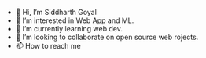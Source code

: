 - 👋 Hi, I’m Siddharth Goyal
- 👀 I’m interested in Web App and ML.
- 🌱 I’m currently learning web dev.
- 💞️ I’m looking to collaborate on open source web rojects.
- 📫 How to reach me 

<!---
siddharth91832/siddharth91832 is a ✨ special ✨ repository because its `README.md` (this file) appears on your GitHub profile.
You can click the Preview link to take a look at your changes.
--->

